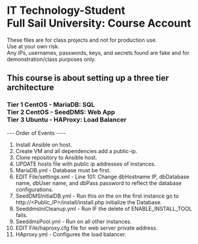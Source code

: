 <h1>IT Technology-Student<br>
Full Sail University: Course Account</h1>

These files are for class projects and not for production use.<br>
Use at your own risk.<br>
Any IPs, usernames, passwords, keys, and secrets found are fake and for demonstration/class purposes only.<br>

<h2>This course is about setting up a three tier architecture</h2>

<h3>Tier 1 CentOS - MariaDB: SQL<br>
Tier 2 CentOS - SeedDMS: Web App<br>
Tier 3 Ubuntu - HAProxy: Load Balancer<br></h3>

--- Order of Events ----<br>
1. Install Ansible on host.<br>
2. Create VM and all dependencies add a public-ip.<br>
3. Clone repository to Ansible host.<br>
4. UPDATE hosts file with public ip addresses of instances.<br>
5. MariaDB.yml - Database must be first.<br>
6. EDIT File/settings.xml - Line 101:  Change dbHostname IP, dbDatabase name, dbUser name, and dbPass password to reflect the database configurations.<br>
7. SeedDMSInitialDB.yml - Run this on the on the first instance go to http://<Public_IP>/install/install.php initialize the Database.<br>
8. SeeddmsIniCleanup.yml - Run IF the delete of ENABLE_INSTALL_TOOL fails.<br>
9. SeeddmsPool.yml - Run on all other instances.<br>
10. EDIT File/haproxy.cfg file for web server private address.<br>
11. HAproxy.yml - Configures the load balancer.
